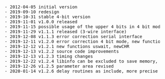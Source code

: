 <pre>
- 2012-04-05 initial version
- 2019-09-10 redesign
- 2019-10-31 stable 4-bit version
- 2019-11-01 v1.0.0 released
- 2019-11-15 possible usage of the upper 4 bits in 4 bit mode
- 2019-11-29 v1.1.1 released (3-wire interface)
- 2019-12-08 v1.1.3 error correction serial interface
- 2019-12-11 v1.2.0 error correction 4 bit mode, new function printxyLCD
- 2019-12-12 v1.2.1 new functions uswait, newCHR
- 2019-12-13 v1.2.2 source code improvements
- 2019-12-13 v1.2.3 timing changes
- 2019-12-22 v1.2.4 libinfo can be excluded to save memory, optional use of flash for character definition (newCHR), delay function outsourced (delay.S)
- 2019-12-26 v1.2.5 parameter area revised
- 2020-01-14 v1.2.6 delay routines as include, more precise timing
</pre>
